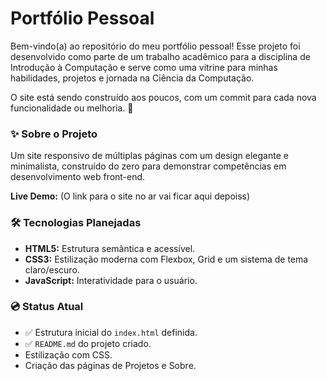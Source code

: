 # Portfólio Pessoal 

Bem-vindo(a) ao repositório do meu portfólio pessoal! Esse projeto foi desenvolvido como parte de um trabalho acadêmico para a disciplina de Introdução à Computação e serve como uma vitrine para minhas habilidades, projetos e jornada na Ciência da Computação.

O site está sendo construído aos poucos, com um commit para cada nova funcionalidade ou melhoria. 🤗

### ✨ Sobre o Projeto

Um site responsivo de múltiplas páginas com um design elegante e minimalista, construído do zero para demonstrar competências em desenvolvimento web front-end.

 **Live Demo:** (O link para o site no ar vai ficar aqui depoiss)

### 🛠️ Tecnologias Planejadas

- **HTML5:** Estrutura semântica e acessível.
- **CSS3:** Estilização moderna com Flexbox, Grid e um sistema de tema claro/escuro.
- **JavaScript:** Interatividade para o usuário.

### 💿 Status Atual

- ✅ Estrutura inicial do `index.html` definida.
- ✅ `README.md` do projeto criado.
- Estilização com CSS.
- Criação das páginas de Projetos e Sobre.
